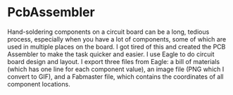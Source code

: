 # PcbAssembler

Hand-soldering components on a circuit board can be a long, tedious process, especially when you have a lot of components, some of which are used in multiple places on the board. I got tired of this and created the PCB Assembler to make the task quicker and easier. I use Eagle to do circuit board design and layout. I export three files from Eagle: a bill of materials (which has one line for each component value), an image file (PNG which I convert to GIF), and a Fabmaster file, which contains the coordinates of all component locations.
